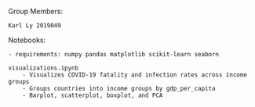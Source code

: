 Group Members:

    Karl Ly 2019049




Notebooks:

    - requirements: numpy pandas matplotlib scikit-learn seaborn
    
    visualizations.ipynb
        - Visualizes COVID-19 fatality and infection rates across income groups
        - Groups countries into income groups by gdp_per_capita
        - Barplot, scatterplot, boxplot, and PCA
